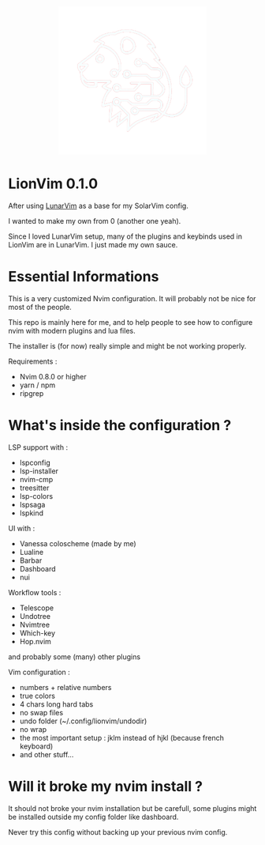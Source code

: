 <p align=center>
 <img width="300" src="https://raw.githubusercontent.com/l0wigh/lionvim/master/lionvim.png">
</p>

# LionVim 0.1.0

After using [LunarVim](https://lunarvim.org) as a base for my SolarVim config.

I wanted to make my own from 0 (another one yeah).

Since I loved LunarVim setup, many of the plugins and keybinds used in LionVim are in LunarVim. I just made my own sauce.

# Essential Informations

This is a very customized Nvim configuration. It will probably not be nice for most of the people.

This repo is mainly here for me, and to help people to see how to configure nvim with modern plugins and lua files.

The installer is (for now) really simple and might be not working properly.

Requirements :

* Nvim 0.8.0 or higher
* yarn / npm
* ripgrep

# What's inside the configuration ?

LSP support with :

- lspconfig
- lsp-installer
- nvim-cmp
- treesitter
- lsp-colors
- lspsaga
- lspkind

UI with :

- Vanessa coloscheme (made by me)
- Lualine
- Barbar
- Dashboard
- nui

Workflow tools :

- Telescope
- Undotree
- Nvimtree
- Which-key
- Hop.nvim

and probably some (many) other plugins

Vim configuration :

- numbers + relative numbers
- true colors
- 4 chars long hard tabs
- no swap files
- undo folder (~/.config/lionvim/undodir)
- no wrap
- the most important setup : jklm instead of hjkl (because french keyboard) 
- and other stuff...

# Will it broke my nvim install ?

It should not broke your nvim installation but be carefull, some plugins might be installed outside my config folder like dashboard.

Never try this config without backing up your previous nvim config.
